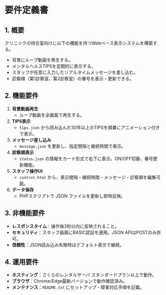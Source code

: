 # 要件定義書

## 1. 概要
クリニックの待合室向けに以下の機能を持つWebベース表示システムを構築する。

- 背景にループ動画を再生する。
- メンタルヘルスTIPSを定期的に表示する。
- スタッフが任意に入力したリアルタイムメッセージを差し込む。
- 診察順（第1診察室、第2診察室）の番号を表示・更新できる。

## 2. 機能要件
1. **背景動画再生**  
   - ループ動画を全画面で再生する。  
2. **TIPS表示**  
   - `tips.json` から読み込んだ30件以上のTIPSを順番にアニメーション付きで表示。  
3. **メッセージ差し込み**  
   - `message.json` を更新し、指定間隔と継続時間で表示。  
4. **診察順表示**  
   - `status.json` の情報をカード形式で右下に表示。ON/OFF切替、番号更新機能。  
5. **スタッフ操作UI**  
   - `control.html` から、表示間隔・継続時間・メッセージ・診察順を編集可能。  
6. **データ保存**  
   - PHPスクリプトで JSON ファイルを更新し即時反映。

## 3. 非機能要件
- **レスポンスタイム**：操作後3秒以内に反映されること。  
- **セキュリティ**：スタッフ画面にBASIC認証を適用。JSON APIはPOSTのみ許可。  
- **信頼性**：JSON読み込み失敗時はデフォルト表示で継続。  

## 4. 運用要件
- **ホスティング**：さくらのレンタルサーバ スタンダードプラン以上で動作。  
- **ブラウザ**：Chrome/Edge最新バージョンで動作確認済み。  
- **メンテナンス**：`README.txt` にセットアップ・障害対応手順を記載。
